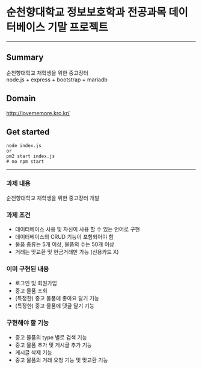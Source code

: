 # 순천향대학교 정보보호학과 전공과목 데이터베이스 기말 프로젝트

---

## Summary 
순천향대학교 재학생을 위한 중고장터   
node.js + express + bootstrap + mariadb

## Domain
http://lovememore.kro.kr/

## Get started
```
node index.js
or
pm2 start index.js
# no npm start
```

---
### 과제 내용
순천향대학교 재학생을 위한 중고장터 개발

### 과제 조건
- 데이터베이스 사용 및 자신이 사용 할 수 있는 언어로 구현   
- 데이터베이스의 CRUD 기능이 포함되어야 함    
- 물품 종류는 5개 이상, 물품의 수는 50개 이상   
- 거래는 맞교환 및 현금거래만 가능 (신용카드 X)   

### 이미 구현된 내용
- 로그인 및 회원가입
- 중고 물품 조회
- (특정한) 중고 물품에 좋아요 달기 기능
- (특정한) 중고 물품에 댓글 달기 기능

### 구현해야 할 기능
- 중고 물품의 type 별로 검색 기능   
- 중고 물품 추가 및 게시글 추가 기능
- 게시글 삭제 기능   
- 중고 물품의 거래 요청 기능 및 맞교환 기능